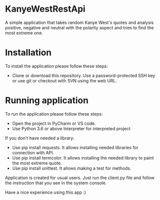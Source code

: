 # KanyeWestRestApi
A simple application that takes random Kanye West's quotes and analysis positive, negative and neutral with the polarity aspect and tries to find the most extreme one.


# Installation
To install the application please follow these steps:

- Clone or download this repository.
Use a password-protected SSH key or use git or checkout with SVN using the web URL.

# Running application
To run the application please follow these steps:

- Open the project in PyCharm or VS code.
- Use Python 3.6 or above Interpreter for interpreted project

If you don't have needed a library:
- Use pip install requests. It allows installing needed libraries for connection with API.
- Use pip install termcolor. It allows installing the needed library to paint the most extreme quote.
- Use pip install unittest. It allows making a test for methods.

Application is created for usual users.
Just run the client.py file and follow the instruction that you see in the system console.

Have a nice experience using this app :)
